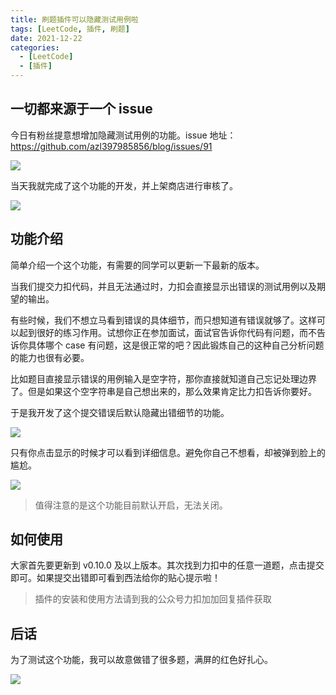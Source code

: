 ```yaml
---
title: 刷题插件可以隐藏测试用例啦
tags: [LeetCode, 插件, 刷题]
date: 2021-12-22
categories:
  - [LeetCode]
  - [插件]
---
```


## 一切都来源于一个 issue

今日有粉丝提意想增加隐藏测试用例的功能。issue 地址：https://github.com/azl397985856/blog/issues/91

![](https://p.ipic.vip/y8jq2i.png)

当天我就完成了这个功能的开发，并上架商店进行审核了。

![](https://p.ipic.vip/yet0h0.png)

<!-- more -->

## 功能介绍

简单介绍一个这个功能，有需要的同学可以更新一下最新的版本。

当我们提交力扣代码，并且无法通过时，力扣会直接显示出错误的测试用例以及期望的输出。

有些时候，我们不想立马看到错误的具体细节，而只想知道有错误就够了。这样可以起到很好的练习作用。试想你正在参加面试，面试官告诉你代码有问题，而不告诉你具体哪个 case 有问题，这是很正常的吧？因此锻炼自己的这种自己分析问题的能力也很有必要。

比如题目直接显示错误的用例输入是空字符，那你直接就知道自己忘记处理边界了。但是如果这个空字符串是自己想出来的，那么效果肯定比力扣告诉你要好。

于是我开发了这个提交错误后默认隐藏出错细节的功能。

![](https://p.ipic.vip/1a4tsy.png)

只有你点击显示的时候才可以看到详细信息。避免你自己不想看，却被弹到脸上的尴尬。

![](https://p.ipic.vip/0lemwr.png)

> 值得注意的是这个功能目前默认开启，无法关闭。

## 如何使用

大家首先要更新到 v0.10.0 及以上版本。其次找到力扣中的任意一道题，点击提交即可。如果提交出错即可看到西法给你的贴心提示啦！

> 插件的安装和使用方法请到我的公众号力扣加加回复插件获取

## 后话

为了测试这个功能，我可以故意做错了很多题，满屏的红色好扎心。

![](https://p.ipic.vip/5i7kbc.jpg)
